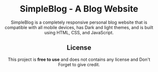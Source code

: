 <div align="center">

# SimpleBlog - A Blog Website

SimpleBlog is a completely responsive personal blog website that is compatible with all mobile devices, has Dark and light themes, and is built using HTML, CSS, and JavaScript.



## License

This project is **free to use** and does not contains any license and Don't Forget to give credit.
